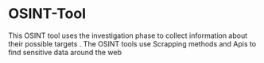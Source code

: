 # OSINT-Tool
This OSINT tool uses the investigation phase to collect information about their possible targets . The OSINT tools use Scrapping methods and Apis to find sensitive data around the web
